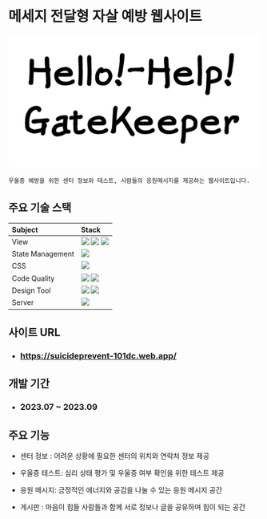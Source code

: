 # 메세지 전달형 자살 예방 웹사이트

![](./public/images/logo.png)


```
우울증 예방을 위한 센터 정보와 테스트, 사람들의 응원메시지를 제공하는 웹사이트입니다.
```

## 주요 기술 스택

|Subject|Stack|
|:---|:---|
 |View|<img src="https://img.shields.io/badge/react-282C34?style=for-the-badge&logo=react&logoColor=#61DAFB"> <img src="https://img.shields.io/badge/typescript-3178C6?style=for-the-badge&logo=typescript&logoColor=white"> <img src="https://img.shields.io/badge/reactrouter-CA4245?style=for-the-badge&logo=reactrouter&logoColor=white">|
 |State Management|<img src="https://img.shields.io/badge/redux-764ABC?style=for-the-badge&logo=redux&logoColor=white">|
 |CSS|<img src="https://img.shields.io/badge/styledcomponents-DB7093?style=for-the-badge&logo=styledcomponents&logoColor=white">|
 |Code Quality|<img src="https://img.shields.io/badge/prettier-2C414F?style=for-the-badge&logo=prettier&logoColor=white"> <img src="https://img.shields.io/badge/eslint-4B32C3?style=for-the-badge&logo=eslint&logoColor=white">|
 |Design Tool|<img src="https://img.shields.io/badge/figma-F24E1E?style=for-the-badge&logo=figma&logoColor=white"> <img src="https://img.shields.io/badge/adobeillustrator-FF9A00?style=for-the-badge&logo=adobeillustrator&logoColor=white">|
 |Server|<img src="https://img.shields.io/badge/firebase-FFCA28?style=for-the-badge&logo=firebase&logoColor=white">|


## 사이트 URL

- ### https://suicideprevent-101dc.web.app/


## 개발 기간

- ### 2023.07 ~ 2023.09



## 주요 기능

- 센터 정보 : 어려운 상황에 필요한 센터의 위치와 연락처 정보 제공

- 우울증 테스트: 심리 상태 평가 및 우울증 여부 확인을 위한 테스트 제공

- 응원 메시지: 긍정적인 에너지와 공감을 나눌 수 있는 응원 메시지 공간

- 게시판 : 마음이 힘들 사람들과 함께 서로 정보나 글을 공유하며 힘이 되는 공간 


